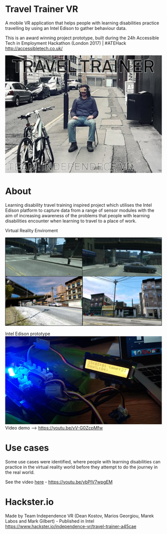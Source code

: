# Travel Trainer VR

A mobile VR application that helps people with learning disabilities practice travelling by using an Intel Edison to gather behaviour data.

This is an award winning project prototype, built during the 24h Accessible Tech in Employment Hackathon (London 2017) | #ATEHack
http://accessibletech.co.uk/

![travel_trainer](https://github.com/MariosGeorgiou/TravelTrainerVR/blob/master/images/cover.jpeg)

# About
Learning disability travel training inspired project which utilises the Intel Edison platform to capture data from a range of sensor modules with the aim of increasing awareness of the problems that people with learning disabilities encounter when learning to travel to a place of work.

Virtual Reality Enviroment

![vr](https://github.com/MariosGeorgiou/TravelTrainerVR/blob/master/images/VirtualReality.jpeg)

Intel Edison prototype
![intel_edison](https://github.com/MariosGeorgiou/TravelTrainerVR/blob/master/images/edison.jpg)
Video demo --> https://youtu.be/vV-G0ZcpMfw

# Use cases
Some use cases were identified, where people with learning disabilities can practice in the virtual reality world before they attempt to do the journey in the real world.

See the video [here](https://youtu.be/ybPIV7wpgEM) - https://youtu.be/ybPIV7wpgEM

# Hackster.io
Made by Team Independence VR (Dean Kostov, Marios Georgiou, Marek Labos and Mark Gilbert) - Published in Intel
https://www.hackster.io/independence-vr/travel-trainer-a45cae
